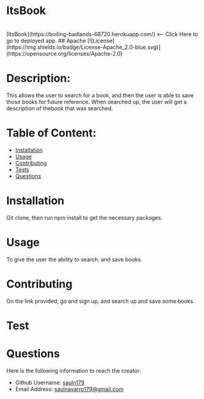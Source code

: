 
  # ItsBook
  <br>
  [ItsBook](https://boiling-badlands-68720.herokuapp.com/) <-- Click Here to go to deployed app.
  ## Apache
  [![License](https://img.shields.io/badge/License-Apache_2.0-blue.svg)](https://opensource.org/licenses/Apache-2.0)


 
  # Description:
  This allows the user to search for a book, and then the user is able to save those books for future reference. When searched up, the user will get a description of thebook that was searched. 

  # Table of Content:

- [Installation](#installation)
- [Usage](#usage)
- [Contributing](#contributing)
- [Tests](#tests)
- [Questions](#questions)

# Installation
Git clone, then run npm install to get the necessary packages.

# Usage
To give the user the ability to search, and save books.

# Contributing
On the link provided, go and sign up, and search up and save some books.

# Test


# Questions
Here is the following information to reach the creator:

- Github Username: [sauln179](https://github.com/sauln179)
- Email Address: saulnavarro179@gmail.com

